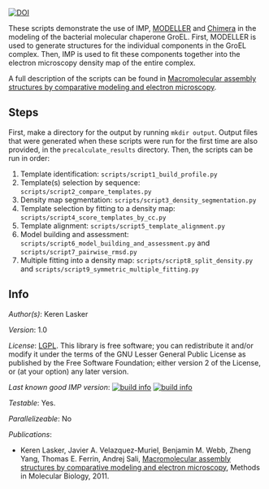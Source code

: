 [![DOI](https://zenodo.org/badge/doi/10.5281/zenodo.46596.svg)](http://dx.doi.org/10.5281/zenodo.46596)

These scripts demonstrate the use of IMP,
[MODELLER](http://salilab.org/modeller/) and
[Chimera](http://www.cgl.ucsf.edu/chimera/) in the modeling of the
bacterial molecular chaperone GroEL. First, MODELLER is used to generate
structures for the individual components in the GroEL complex. Then, IMP
is used to fit these components together into the electron microscopy density
map of the entire complex.

A full description of the scripts can be found in
[Macromolecular assembly structures by comparative modeling and electron microscopy](http://salilab.org/pdf/Lasker_MethodsMolBiol_2011.pdf).

## Steps

First, make a directory for the output by running `mkdir output`. Output
files that were generated when these scripts were run for the first time are
also provided, in the `precalculate_results` directory. Then, the scripts can
be run in order:

1. Template identification:
    `scripts/script1_build_profile.py`
2. Template(s) selection by sequence:
    `scripts/script2_compare_templates.py`
3. Density map segmentation:
    `scripts/script3_density_segmentation.py`
4. Template selection by fitting to a density map:
    `scripts/script4_score_templates_by_cc.py`
5. Template alignment:
    `scripts/script5_template_alignment.py`
6. Model building and assessment:
    `scripts/script6_model_building_and_assessment.py` and
    `scripts/script7_pairwise_rmsd.py`
7. Multiple fitting into a density map:
    `scripts/script8_split_density.py` and
    `scripts/script9_symmetric_multiple_fitting.py`

## Info

_Author(s)_: Keren Lasker

_Version_: 1.0


_License_: [LGPL](http://www.gnu.org/licenses/old-licenses/lgpl-2.1.html).
This library is free software; you can redistribute it and/or
modify it under the terms of the GNU Lesser General Public
License as published by the Free Software Foundation; either
version 2 of the License, or (at your option) any later version.

_Last known good IMP version_: [![build info](https://integrativemodeling.org/systems/1/badge.svg?branch=master)](https://integrativemodeling.org/systems/) [![build info](https://integrativemodeling.org/systems/1/badge.svg?branch=develop)](https://integrativemodeling.org/systems/)

_Testable_: Yes.

_Parallelizeable_: No

_Publications_:
 - Keren Lasker, Javier A. Velazquez-Muriel, Benjamin M. Webb, Zheng Yang, Thomas E. Ferrin, Andrej Sali, [Macromolecular assembly structures by comparative modeling and electron microscopy](http://salilab.org/pdf/Lasker_MethodsMolBiol_2011.pdf), Methods in Molecular Biology, 2011.
